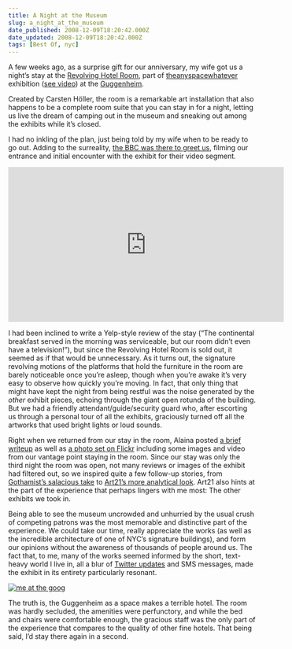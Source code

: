 ```yaml
---
title: A Night at the Museum
slug: a_night_at_the_museum
date_published: 2008-12-09T18:20:42.000Z
date_updated: 2008-12-09T18:20:42.000Z
tags: [Best Of, nyc]
---
```


A few weeks ago, as a surprise gift for our anniversary, my wife got us a night’s stay at the [Revolving Hotel Room](https://web.archive.org/web/20081218015435/http://www.guggenheim.org/new-york/exhibitions/on-view-now/anyspace/revolving-hotel-room), part of [theanyspacewhatever](https://www.guggenheim.org/exhibition/theanyspacewhatever) exhibition (<a href="https://www.guggenheim.org/video/theanyspacewhatever">see video</a>) at the [Guggenheim](http://www.guggenheim.org/).

Created by Carsten Höller, the room is a remarkable art installation that also happens to be a complete room suite that you can stay in for a night, letting us live the dream of camping out in the museum and sneaking out among the exhibits while it’s closed.

I had no inkling of the plan, just being told by my wife when to be ready to go out. Adding to the surreality, [the BBC was there to greet us](http://news.bbc.co.uk/2/hi/entertainment/7701213.stm), filming our entrance and initial encounter with the exhibit for their video segment.

<iframe width="560" height="315" src="https://www.youtube-nocookie.com/embed/kWpUP0zrG54" title="YouTube video player" frameborder="0" allow="accelerometer; autoplay; clipboard-write; encrypted-media; gyroscope; picture-in-picture; web-share" allowfullscreen></iframe>

I had been inclined to write a Yelp-style review of the stay (“The continental breakfast served in the morning was serviceable, but our room didn’t even have a television!”), but since the Revolving Hotel Room is sold out, it seemed as if that would be unnecessary. As it turns out, the signature revolving motions of the platforms that hold the furniture in the room are barely noticeable once you’re asleep, though when you’re awake it’s very easy to observe how quickly you’re moving. In fact, that only thing that might have kept the night from being restful was the noise generated by the *other* exhibit pieces, echoing through the giant open rotunda of the building. But we had a friendly attendant/guide/security guard who, after escorting us through a personal tour of all the exhibits, graciously turned off all the artworks that used bright lights or loud sounds.

Right when we returned from our stay in the room, Alaina posted [a brief writeup](https://web.archive.org/web/20081212204717/http://www.alaina.org/tigerbunny/2008/11/our-night-at-th.html) as well as [a photo set on Flickr](http://flickr.com/photos/alaina/sets/72157608481954419/) including some images and video from our vantage point staying in the room. Since our stay was only the third night the room was open, not many reviews or images of the exhibit had filtered out, so we inspired quite a few follow-up stories, from [Gothamist’s salacious take](http://gothamist.com/2008/10/31/a_night_at_the_museum_report_from_g.php) to [Art21’s more analytical look](http://blog.art21.org/2008/12/02/bedding-down-at-the-guggenheim/). Art21 also hints at the part of the experience that perhaps lingers with me most: The other exhibits we took in.

Being able to see the museum uncrowded and unhurried by the usual crush of competing patrons was the most memorable and distinctive part of the experience. We could take our time, really appreciate the works (as well as the incredible architecture of one of NYC’s signature buildings), and form our opinions without the awareness of thousands of people around us. The fact that, to me, many of the works seemed informed by the short, text-heavy world I live in, all a blur of [Twitter updates](/2007/02/consider-twitte) and SMS messages, made the exhibit in its entirety particularly resonant.

[![me at the goog](http://farm4.static.flickr.com/3292/2983622601_7252039f52.jpg?v=0)](http://flickr.com/photos/alaina/sets/72157608481954419/)

The truth is, the Guggenheim as a space makes a terrible hotel. The room was hardly secluded, the amenities were perfunctory, and while the bed and chairs were comfortable enough, the gracious staff was the only part of the experience that compares to the quality of other fine hotels. That being said, I’d stay there again in a second.
